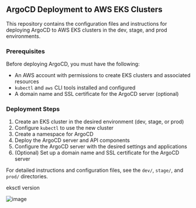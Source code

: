 ## ArgoCD Deployment to AWS EKS Clusters

This repository contains the configuration files and instructions for deploying ArgoCD to AWS EKS clusters in the dev, stage, and prod environments.

### Prerequisites

Before deploying ArgoCD, you must have the following:

- An AWS account with permissions to create EKS clusters and associated resources
- `kubectl` and `aws` CLI tools installed and configured
- A domain name and SSL certificate for the ArgoCD server (optional)

<!-- TODO: Create a shortcut to all TODOs -->
### Deployment Steps

1. Create an EKS cluster in the desired environment (dev, stage, or prod)
2. Configure `kubectl` to use the new cluster
3. Create a namespace for ArgoCD
4. Deploy the ArgoCD server and API components
5. Configure the ArgoCD server with the desired settings and applications
6. (Optional) Set up a domain name and SSL certificate for the ArgoCD server

For detailed instructions and configuration files, see the `dev/`, `stage/`, and `prod/` directories.



eksctl version

![image](https://github.com/serglit72/argocd-eks/assets/13356713/1f18e2de-222b-4e28-8754-657c1caff85c)
